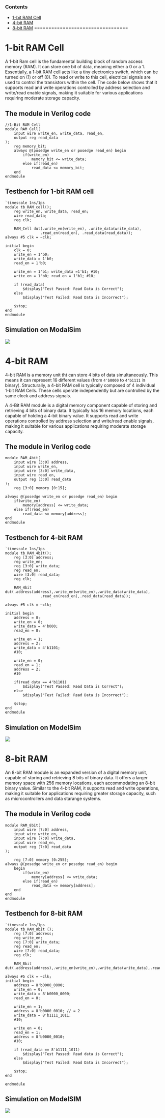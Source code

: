 ### Contents
- [1-bit RAM Cell](#1bitram)
- [4-bit RAM](#4bitram)
- [8-bit RAM](#8bitram)
=================================

<a name="1bitram"></a>
# 1-bit RAM Cell

A 1-bit Ram cell is the fundamental building block of random access memory (RAM). It can store one bit of data, meaning either a 0 or a 1. Essentially, a 1-bit RAM cell acts like a tiny electronics switch, which can be turned on (1) or off (0). To read or write to this cell, electrical signals are used to control the transistors within the cell.
The code below shows that it supports read and write operations controlled by address selection and write/read enable signals, making it suitable for various applications requiring moderate storage capacity. 

## The module in Verilog code
```
//1-Bit RAM Cell
module RAM_Cell(
	input wire write_en, write_data, read_en,
	output reg read_data
);
	reg memory_bit;
	always @(posedge write_en or posedge read_en) begin
		if(write_en)
			memory_bit <= write_data;
		else if(read_en)
			read_data <= memory_bit;
	end
endmodule 
```
## Testbench for 1-bit RAM cell
```
`timescale 1ns/1ps
module tb_RAM_cell();
	reg write_en, write_data, read_en;
	wire read_data;
	reg clk;
	
	RAM_Cell dut(.write_en(write_en), .write_data(write_data),
				.read_en(read_en), .read_data(read_data));
always #5 clk = ~clk;

initial begin
	clk = 0;
	write_en = 1'b0;
	write_data = 1'b0;
	read_en = 1'b0;
	
	write_en = 1'b1; write_data =1'b1; #10;
	write_en = 1'b0; read_en = 1'b1; #10;
	
	if (read_data)
		$display("Test Passed: Read Data is Correct");
	else
		$display("Test Failed: Read Data is Incorrect");
	
	$stop;
end
endmodule 
```
## Simulation on ModalSim
<img src=https://i.imgur.com/YBWnuKn.png>

<a name="4bitram"></a>
# 4-bit RAM
4-bit RAM is a memory unit tht can store 4 bits of data simultaneously. This means it can represent 16 different values (from `4'b0000` to `4'b1111` in binary).
Structurally, a 4-bit RAM cell is typically composed of 4 individual 1-bit RAM Cells. These cells operate independently but are controlled by the same clock and address signals. 

A 4-Bit RAM module is a digital memory component capable of storing and retrieving 4 bits of binary data. It typically has 16 memory locations, each capable of holding a 4-bit binary value. It supports read and write operations controlled by address selection and write/read enable signals, making it suitable for various applications requiring moderate storage capacity.

## The module in Verilog code
```
module RAM_4bit(
	input wire [3:0] address,
	input wire write_en,
	input wire [3:0] write_data,
	input wire read_en,
	output reg [3:0] read_data
);
	reg [3:0] memory [0:15];

always @(posedge write_en or posedge read_en) begin
	if(write_en)
		memory[address] <= write_data;
	else if(read_en)
		read_data <= memory[address];
end
endmodule 
```
## Testbench for 4-bit RAM 
```
`timescale 1ns/1ps
module tb_RAM_4bit();
	reg [3:0] address;
	reg write_en;
	reg [3:0] write_data;
	reg read_en;
	wire [3:0] read_data;
	reg clk;
	
	RAM_4bit dut(.address(address),.write_en(write_en),.write_data(write_data),
				.read_en(read_en),.read_data(read_data));
				
always #5 clk = ~clk;

initial begin
	address = 0;
	write_en = 0;
	write_data = 4'b000;
	read_en = 0;
	
	write_en = 1;
	address = 2;
	write_data = 4'b1101;
	#10;
	
	write_en = 0;
	read_en = 1;
	address = 2;
	#10 
	
	if(read_data == 4'b1101)
		$display("Test Passed: Read Data is Correct");
	else
		$display("Test Failed: Read Data is Incorrect");
	
	$stop;
end
endmodule 
```
## Simulation on ModelSim
<img src=https://i.imgur.com/cJCsYkA.png>

<a name="8bitram"></a>
# 8-bit RAM

An 8-bit RAM module is an expanded version of a digital memory unit, capable of storing and retrieving 8 bits of binary data. It offers a larger memory space with 256 memory locations, each accommodating an 8-bit binary value. Similar to the 4-bit RAM, it supports read and write operations, making it suitable for applications requiring greater storage capacity, such as microcontrollers and data starange systems. 

## The module in Verilog code
```
module RAM_8bit(
	input wire [7:0] address,
	input wire write_en,
	input wire [7:0] write_data,
	input wire read_en,
	output reg [7:0] read_data
);

	reg [7:0] memory [0:255];
always @(posedge write_en or posedge read_en) begin
	begin 
		if(write_en)
			memory[address] <= write_data;
		else if(read_en)
			read_data <= memory[address];
	end
end
endmodule 
```

## Testbench for 8-bit RAM
```
`timescale 1ns/1ps
module tb_RAM_8bit ();
	reg [7:0] address;
	reg write_en;
	reg [7:0] write_data;
	reg read_en;
	wire [7:0] read_data;
	reg clk;
	
	RAM_8bit dut(.address(address),.write_en(write_en),.write_data(write_data),.read_en(read_en),.read_data(read_data));
	
always #5 clk = ~clk;
initial begin
	address = 8'b0000_0000;
	write_en = 0;
	write_data = 8'b0000_0000;
	read_en = 0;
	
	write_en = 1;
	address = 8'b0000_0010; // = 2
	write_data = 8'b1111_1011;
	#10;
	
	write_en = 0;
	read_en = 1;
	address = 8'b0000_0010;
	#10;
	
	if (read_data == 8'b1111_1011)
		$display("Test Passed: Read data is Correct");
	else 
		$display("Test Failed: Read Data is Incorrect");
	
	$stop;
end

endmodule
```
## Simulation on ModelSIM
<img src=https://i.imgur.com/WdDLty5.png>
